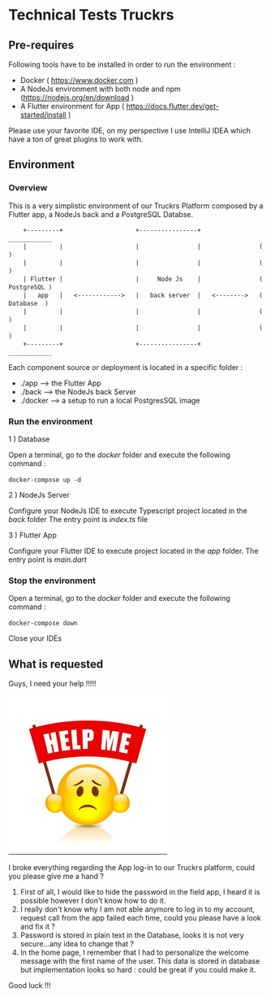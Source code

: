 # Technical Tests Truckrs

## Pre-requires

Following tools have to be installed in order to run the environment :

* Docker ( https://www.docker.com )
* A NodeJs environment with both node and npm (https://nodejs.org/en/download )
* A Flutter environment for App ( https://docs.flutter.dev/get-started/install )

Please use your favorite IDE, on my perspective I use IntelliJ IDEA which have a ton of great plugins to work with.

## Environment 

### Overview

This is a very simplistic environment of our Truckrs Platform composed by a Flutter app, a NodeJs back and a PostgreSQL Databse.


        +---------+                    +----------------+                 ____________ 
        |         |                    |                |                (            )
        |         |                    |                |                (            )
        | Flutter |                    |     Node Js    |                ( PostgreSQL )
        |   app   |   <------------>   |   back server  |   <-------->   (  Database  )
        |         |                    |                |                (            )
        |         |                    |                |                (            )
        +---------+                    +----------------+                 ____________ 

Each component source or deployment is located in a specific folder :

- ./app    -->  the Flutter App
- ./back   -->  the NodeJs back Server
- ./docker -->  a setup to run a local PostgresSQL image 

### Run the environment

1 ) Database

Open a terminal, go to the _docker_ folder and execute the following command :

`docker-compose up -d`

2 ) NodeJs Server

Configure your NodeJs IDE to execute Typescript project located in the _back_ folder
The entry point is _index.ts_ file

3 ) Flutter App

Configure your Flutter IDE to execute project located in the _app_ folder.
The entry point is _main.dart_

### Stop the environment

Open a terminal, go to the _docker_ folder and execute the following command :

`docker-compose down`

Close your IDEs 

## What is requested

Guys, I need your help !!!!! 

![](./help-emoji.png)

I broke everything regarding the App log-in to our Truckrs platform, could you please give me a hand ?

1) First of all, I would like to hide the password in the field app, I heard it is possible however I don't know how to do it.
2) I really don't know why I am not able anymore to log in to my account, request call from the app failed each time, could you please have a look and fix it ?
3) Password is stored in plain text in the Database, looks it is not very secure...any idea to change that ?
4) In the home page, I remember that I had to personalize the welcome message with the first name of the user. This data is stored in database but implementation looks so hard : could be great if you could make it.

Good luck !!!